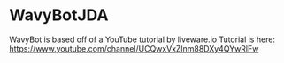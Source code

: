 # WavyBotJDA
WavyBot is based off of a YouTube tutorial by liveware.io 
Tutorial is here: https://www.youtube.com/channel/UCQwxVxZlnm88DXy4QYwRlFw


